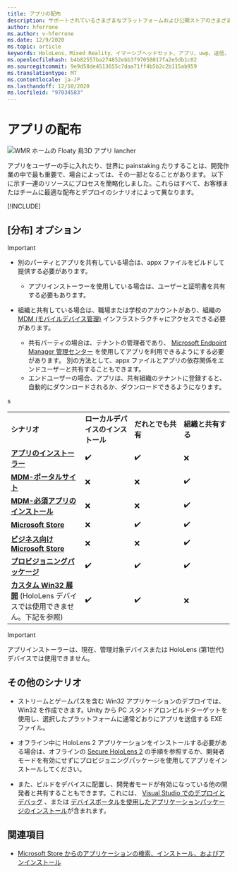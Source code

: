 ```yaml
---
title: アプリの配布
description: サポートされているさまざまなプラットフォームおよび公開ストアのさまざまなディストリビューションオプションの概要です。
author: hferrone
ms.author: v-hferrone
ms.date: 12/9/2020
ms.topic: article
keywords: HoloLens、Mixed Reality、イマーシブヘッドセット、アプリ、uwp、送信、送信、フィルター、メタデータ、システム要件、キーワード、wack、認定、パッケージ、appx、販売促進
ms.openlocfilehash: b4b82557ba274852ebb3f97058017fa2e5db1c02
ms.sourcegitcommit: 9e9d58de4513655c7daa71ff4b5b2c2b115ab959
ms.translationtype: MT
ms.contentlocale: ja-JP
ms.lasthandoff: 12/10/2020
ms.locfileid: "97034583"
---
```

# <a name="distributing-your-apps"></a>アプリの配布

![WMR ホームの Floaty 鳥3D アプリ lancher](images/distribute-hero-image.png)

アプリをユーザーの手に入れたり、世界に painstaking たりすることは、開発作業の中で最も重要で、場合によっては、その一部となることがあります。 以下に示す一連のリソースにプロセスを簡略化しました。これらはすべて、お客様またはチームに最適な配布とデプロイのシナリオによって異なります。

[!INCLUDE[](includes/before-submission.md)]

## <a name="distribution-options"></a>[分布] オプション

> [!IMPORTANT]
> * 別のパーティとアプリを共有している場合は、appx ファイルをビルドして提供する必要があります。 
>     * アプリインストーラーを使用している場合は、ユーザーと証明書を共有する必要もあります。
> 
> * 組織と共有している場合は、職場または学校のアカウントがあり、組織の [MDM (モバイルデバイス管理)](https://docs.microsoft.com/hololens/hololens-enroll-mdm) インフラストラクチャにアクセスできる必要があります。  
>    * 共有パーティの場合は、テナントの管理者であり、 [Microsoft Endpoint Manager 管理センター](https://docs.microsoft.com/mem/intune/apps/apps-deploy) を使用してアプリを利用できるようにする必要があります。 別の方法として、appx ファイルとアプリの依存関係をエンドユーザーと共有することもできます。
>    * エンドユーザーの場合、アプリは、共有組織のテナントに登録すると、自動的にダウンロードされるか、ダウンロードできるようになります。 

<table>
<colgroup>
    <col width="33%" />
    <col width="22%" />
    <col width="22%" />
    <col width="22%" />
</colgroup>
<tr>
    <td><strong>シナリオ</strong></td>
    <td><strong>ローカルデバイスのインストール</strong></td>
    <td><strong>だれとでも共有</strong></td>
    <td><strong>組織と共有する</strong></td>
</tr>
<tr>
    <td><a href="https://docs.microsoft.com/hololens/app-deploy-app-installer"><strong>アプリのインストーラー</strong></td>
    <td>✔️</td>
    <td>✔️</td>
    <td>❌</td>
</tr>
<tr>
    <td><a href="https://docs.microsoft.com/hololens/app-deploy-app-installer"><strong>MDM-ポータルサイト</strong></a></td>
    <td>❌</td>
    <td>❌</td>
    <td>✔️</td>
</tr>
<tr>
    <td><a href="https://docs.microsoft.com/hololens/app-deploy-intune"><strong>MDM-必須アプリのインストール</strong></a></td>
    <td>❌</td>
    <td>❌</td>
    <td>✔️</td>
</tr>
<tr>
    <td><a href="submitting-an-app-to-the-microsoft-store.md"><strong>Microsoft Store</strong></a></td>
    <td>❌</td>
    <td>✔️</td>
    <td>✔️</td>s
</tr>
<tr>
    <td><a href="https://docs.microsoft.com/hololens/app-deploy-store-business"><strong>ビジネス向け Microsoft Store</strong></a></td>
    <td>❌</td>
    <td>❌</td>
    <td>✔️</td>
</tr>
<tr>
    <td><a href="https://docs.microsoft.com/hololens/app-deploy-provisioning-package"><strong>プロビジョニングパッケージ</strong></a></td>
    <td>✔️</td>
    <td>✔️</td>
    <td>✔️</td>
</tr>
<tr>
    <td><a href="#additional-scenarios"><strong>カスタム Win32 展開</strong></a> (HoloLens デバイスでは使用できません。下記を参照)</td>
    <td>✔️</td>
    <td>✔️</td>
    <td>❌</td>
</tr>
</table>

> [!IMPORTANT]
> アプリインストーラーは、現在、管理対象デバイスまたは HoloLens (第1世代) デバイスでは使用できません。

## <a name="additional-scenarios"></a>その他のシナリオ

* ストリームとゲームパスを含む Win32 アプリケーションのデプロイでは、Win32 を作成できます。Unity から PC スタンドアロンビルドターゲットを使用し、選択したプラットフォームに通常どおりにアプリを送信する EXE ファイル。 

* オフライン中に HoloLens 2 アプリケーションをインストールする必要がある場合は、オフラインの [Secure HoloLens 2](https://docs.microsoft.com/hololens/hololens-common-scenarios-offline-secure) の手順を参照するか、開発者モードを有効にせずにプロビジョニングパッケージを使用してアプリをインストールしてください。

* また、ビルドをデバイスに配置し、開発者モードが有効になっている他の開発者と共有することもできます。これには、 [Visual Studio でのデプロイとデバッグ](../develop/platform-capabilities-and-apis/using-visual-studio.md) 、または [デバイスポータルを使用したアプリケーションパッケージのインストール](https://docs.microsoft.com/hololens/holographic-custom-apps#installing-an-application-package-with-the-device-portal)が含まれます。

## <a name="see-also"></a>関連項目
* [Microsoft Store からのアプリケーションの検索、インストール、およびアンインストール](https://docs.microsoft.com/hololens/holographic-store-apps)

